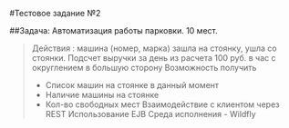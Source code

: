 #Тестовое задание №2

##Задача: Автоматизация работы парковки. 10 мест.

> Действия : машина (номер, марка) зашла на стоянку, ушла со стоянки.
> Подсчет выручки за день из расчета 100 руб. в час с округлением в большую сторону
> Возможность получить
> - Список машин на стоянке в данный момент
> - Наличие машины на стоянке
> - Кол-во свободных мест
> Взаимодействие с клиентом через REST
> Использование EJB
> Среда исполнения - Wildfly
